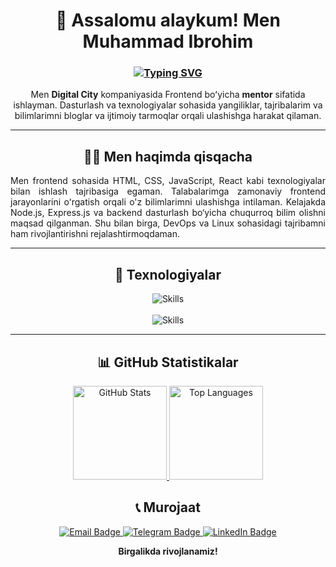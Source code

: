 <div align="center">

  <h1>👋 Assalomu alaykum! Men Muhammad Ibrohim</h1>
  <h3>
    <a href="https://git.io/typing-svg">
      <img src="https://readme-typing-svg.demolab.com?font=Fira+Code&weight=600&pause=1500&color=00BFFF&random=true&width=435&lines=Frontend+Dasturchi+%7C+React+%26+Next.js+Mutaxassisi;" alt="Typing SVG" />
    </a>
  </h3>
  
  <p align="center" style="max-width: 600px; margin: 0 auto;"> 
    Men <b>Digital City</b> kompaniyasida Frontend boʻyicha <b>mentor</b> sifatida ishlayman.  
    Dasturlash va texnologiyalar sohasida yangiliklar, tajribalarim va bilimlarimni bloglar va ijtimoiy tarmoqlar orqali ulashishga harakat qilaman.
  </p>

  ---

  <h2>🧑‍💻 Men haqimda qisqacha</h2>
  
  <p align="justify" style="max-width: 600px; margin: 0 auto;">
    Men frontend sohasida HTML, CSS, JavaScript, React kabi texnologiyalar bilan ishlash tajribasiga egaman. Talabalarimga zamonaviy frontend jarayonlarini oʻrgatish orqali o'z bilimlarimni ulashishga intilaman. Kelajakda Node.js, Express.js va backend dasturlash bo‘yicha chuqurroq bilim olishni maqsad qilganman. Shu bilan birga, DevOps va Linux sohasidagi tajribamni ham rivojlantirishni rejalashtirmoqdaman.
  </p>

  ---

  <h2>🧰 Texnologiyalar</h2>
  
  <!-- 1-qator -->
  <img align="center" src="https://skillicons.dev/icons?i=html,css,sass,bootstrap,tailwind,js,ts,python," alt="Skills" />
  <br/><br/>
  <!-- 2-qator -->
  <img align="center" src="https://skillicons.dev/icons?i=react,nextjs,redux,jquery,figma,vscode" alt="Skills" />

  ---

  <h2>📊 GitHub Statistikalar</h2>
  
  <div align="center">
    <!-- Asosiy GitHub statistikalar -->
    <a href="https://github-readme-stats.vercel.app/api?username=MuhammadIbrohim-dev&theme=radical&count_private=true&hide_border=true">
      <img src="https://github-readme-stats.vercel.app/api?username=MuhammadIbrohim-dev&theme=radical&count_private=true&hide_border=true" height="150" alt="GitHub Stats" />
    </a>
    <!-- Top Languages -->
    <a href="https://github-readme-stats.vercel.app/api/top-langs/?username=MuhammadIbrohim-dev&layout=compact&theme=radical&count_private=true&hide_border=true">
      <img src="https://github-readme-stats.vercel.app/api/top-langs/?username=MuhammadIbrohim-dev&layout=compact&theme=radical&count_private=true&hide_border=true" height="150" alt="Top Languages" />
    </a>
  </div>

  <h2>📞 Murojaat</h2>

  <p>
    <a href="mailto:ibrohimdev01@gmail.com">
      <img src="https://img.shields.io/badge/Email-ibrohimdev01%40gmail.com-red?style=for-the-badge&logo=gmail&logoColor=white" alt="Email Badge"/>
    </a>
    <a href="https://t.me/Muhammad_IbrohimDev">
      <img src="https://img.shields.io/badge/Telegram-%40Muhammad__IbrohimDev-0088CC?style=for-the-badge&logo=telegram&logoColor=white" alt="Telegram Badge"/>
    </a>
    <a href="https://www.linkedin.com/in/muhammad-ibrohimdev/">
      <img src="https://img.shields.io/badge/LinkedIn-Muhammad%20Ibrohim-0077B5?style=for-the-badge&logo=linkedin&logoColor=white" alt="LinkedIn Badge"/>
    </a>
  </p>
  
  <strong>Birgalikda rivojlanamiz!</strong>

</div>
